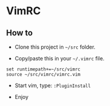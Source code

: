 # VimRC

## How to

- Clone this project in `~/src` folder.

- Copy/paste this in your `~/.vimrc` file.
```
set runtimepath+=~/src/vimrc
source ~/src/vimrc/vimrc.vim
```

- Start vim, type: `:PluginInstall`

- Enjoy
